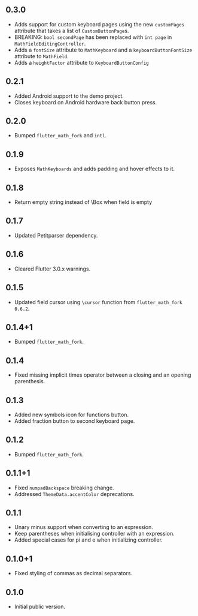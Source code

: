 ## 0.3.0

* Adds support for custom keyboard pages using the new `customPages` attribute that takes a list of `CustomButtonPage`s.
* BREAKING: `bool secondPage` has been replaced with `int page` in `MathFieldEditingController`.
* Adds a `fontSize` attribute to `MathKeyboard` and a `keyboardButtonFontSize` attribute to `MathField`.
* Adds a `heightFactor` attribute to `KeyboardButtonConfig`

## 0.2.1

* Added Android support to the demo project.
* Closes keyboard on Android hardware back button press.

## 0.2.0

* Bumped `flutter_math_fork` and `intl`.

## 0.1.9

* Exposes `MathKeyboards` and adds padding and hover effects to it.

## 0.1.8

* Return empty string instead of \\Box when field is empty

## 0.1.7

* Updated Petitparser dependency.

## 0.1.6

* Cleared Flutter 3.0.x warnings.

## 0.1.5

* Updated field cursor using `\cursor` function from `flutter_math_fork 0.6.2`.

## 0.1.4+1

* Bumped `flutter_math_fork`.

## 0.1.4

* Fixed missing implicit times operator between a closing and an opening parenthesis. 

## 0.1.3

* Added new symbols icon for functions button.
* Added fraction button to second keyboard page.

## 0.1.2

* Bumped `flutter_math_fork`.

## 0.1.1+1

* Fixed `numpadBackspace` breaking change.
* Addressed `ThemeData.accentColor` deprecations.

## 0.1.1

* Unary minus support when converting to an expression.
* Keep parentheses when initialising controller with an expression.
* Added special cases for pi and e when initializing controller.

## 0.1.0+1

* Fixed styling of commas as decimal separators.

## 0.1.0

* Initial public version.
